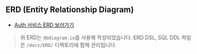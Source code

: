 ## ERD (Entity Relationship Diagram)

- [Auth 서비스 ERD 보러가기](https://dbdiagram.io/d/67f689534f7afba184f7b40a)

> 위 ERD는 `dbdiagram.io`를 사용해 작성되었습니다.
> ERD DSL, SQL DDL 파일은 `/docs/ERD/` 디렉토리에 함께 관리됩니다.